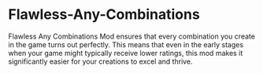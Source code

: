 # Flawless-Any-Combinations
Flawless Any Combinations Mod ensures that every combination you create in the game turns out perfectly. This means that even in the early stages when your game might typically receive lower ratings, this mod makes it significantly easier for your creations to excel and thrive.
